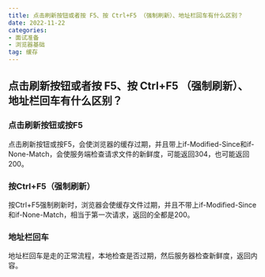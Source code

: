 ```yaml
---
title: 点击刷新按钮或者按 F5、按 Ctrl+F5 （强制刷新）、地址栏回车有什么区别？
date: 2022-11-22
categories: 
- 面试准备
- 浏览器基础
tag: 缓存
---
```


## 点击刷新按钮或者按 F5、按 Ctrl+F5 （强制刷新）、地址栏回车有什么区别？

### 点击刷新按钮或按F5
点击刷新按钮或按F5，会使浏览器的缓存过期，并且带上if-Modified-Since和if-None-Match，会使服务端检查请求文件的新鲜度，可能返回304，也可能返回200。

### 按Ctrl+F5（强制刷新）
按Ctrl+F5强制刷新时，浏览器会使缓存文件过期，并且不带上if-Modified-Since和if-None-Match，相当于第一次请求，返回的全都是200。

### 地址栏回车
地址栏回车是走的正常流程，本地检查是否过期，然后服务器检查新鲜度，返回内容。